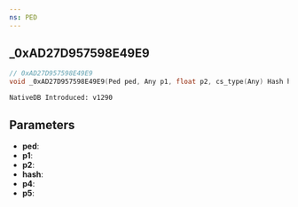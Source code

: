 ```yaml
---
ns: PED
---
```

## _0xAD27D957598E49E9

```c
// 0xAD27D957598E49E9
void _0xAD27D957598E49E9(Ped ped, Any p1, float p2, cs_type(Any) Hash hash, Any p4, Any p5);
```

```
NativeDB Introduced: v1290
```

## Parameters
* **ped**:
* **p1**:
* **p2**:
* **hash**:
* **p4**:
* **p5**:
